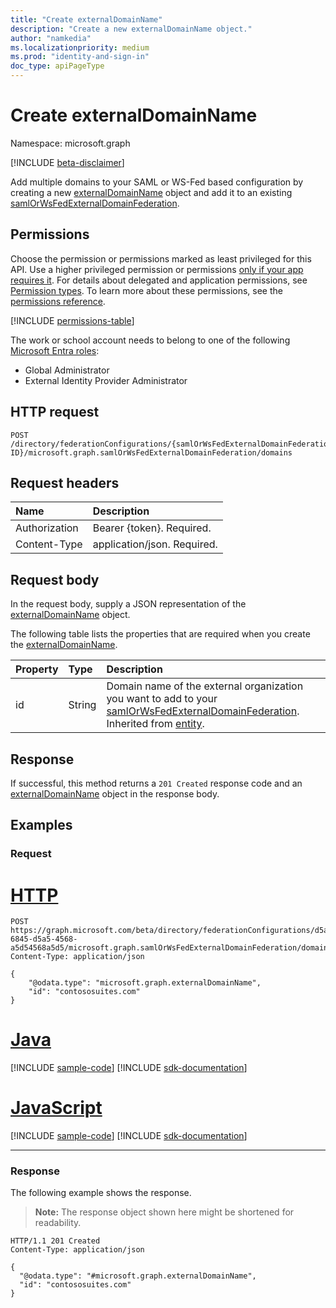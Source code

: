 ```yaml
---
title: "Create externalDomainName"
description: "Create a new externalDomainName object."
author: "namkedia"
ms.localizationpriority: medium
ms.prod: "identity-and-sign-in"
doc_type: apiPageType
---
```


# Create externalDomainName
Namespace: microsoft.graph

[!INCLUDE [beta-disclaimer](../../includes/beta-disclaimer.md)]

Add multiple domains to your SAML or WS-Fed based configuration by creating a new [externalDomainName](../resources/externaldomainname.md) object and add it to an existing [samlOrWsFedExternalDomainFederation](../resources/samlorwsfedexternaldomainfederation.md).

## Permissions
Choose the permission or permissions marked as least privileged for this API. Use a higher privileged permission or permissions [only if your app requires it](/graph/permissions-overview#best-practices-for-using-microsoft-graph-permissions). For details about delegated and application permissions, see [Permission types](/graph/permissions-overview#permission-types). To learn more about these permissions, see the [permissions reference](/graph/permissions-reference).

<!-- { "blockType": "permissions", "name": "samlorwsfedexternaldomainfederation_post_domains" } -->
[!INCLUDE [permissions-table](../includes/permissions/samlorwsfedexternaldomainfederation-post-domains-permissions.md)]

The work or school account needs to belong to one of the following [Microsoft Entra roles](/azure/active-directory/roles/permissions-reference?toc=%2Fgraph%2Ftoc.json):

* Global Administrator
* External Identity Provider Administrator

## HTTP request

<!-- {
  "blockType": "ignored"
}
-->

``` http
POST /directory/federationConfigurations/{samlOrWsFedExternalDomainFederation ID}/microsoft.graph.samlOrWsFedExternalDomainFederation/domains
```

## Request headers

|Name|Description|
|:---|:---|
|Authorization|Bearer {token}. Required.|
|Content-Type|application/json. Required.|

## Request body

In the request body, supply a JSON representation of the [externalDomainName](../resources/externaldomainname.md) object.

The following table lists the properties that are required when you create the [externalDomainName](../resources/externaldomainname.md).

|Property|Type|Description|
|:---|:---|:---|
|id|String|Domain name of the external organization you want to add to your [samlOrWsFedExternalDomainFederation](../resources/samlorwsfedexternaldomainfederation.md). Inherited from [entity](../resources/entity.md).|

## Response

If successful, this method returns a `201 Created` response code and an [externalDomainName](../resources/externaldomainname.md) object in the response body.

## Examples

### Request


# [HTTP](#tab/http)
<!-- {
  "blockType": "request",
  "name": "create_externaldomainname_from_e1"
}
-->

``` http
POST https://graph.microsoft.com/beta/directory/federationConfigurations/d5a56845-6845-d5a5-4568-a5d54568a5d5/microsoft.graph.samlOrWsFedExternalDomainFederation/domains
Content-Type: application/json

{
    "@odata.type": "microsoft.graph.externalDomainName",
    "id": "contososuites.com"
}
```

# [Java](#tab/java)
[!INCLUDE [sample-code](../includes/snippets/java/create-externaldomainname-from-e1-java-snippets.md)]
[!INCLUDE [sdk-documentation](../includes/snippets/snippets-sdk-documentation-link.md)]

# [JavaScript](#tab/javascript)
[!INCLUDE [sample-code](../includes/snippets/javascript/create-externaldomainname-from-e1-javascript-snippets.md)]
[!INCLUDE [sdk-documentation](../includes/snippets/snippets-sdk-documentation-link.md)]

---

### Response
The following example shows the response.
>**Note:** The response object shown here might be shortened for readability.
<!-- {
  "blockType": "response",
  "truncated": true,
  "@odata.type": "microsoft.graph.externalDomainName"
}
-->

``` http
HTTP/1.1 201 Created
Content-Type: application/json

{
  "@odata.type": "#microsoft.graph.externalDomainName",
  "id": "contososuites.com"
}
```

